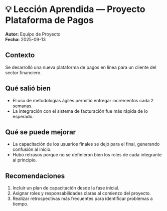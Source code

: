 # 💡 Lección Aprendida — Proyecto Plataforma de Pagos

**Autor:** Equipo de Proyecto  
**Fecha:** 2025-09-13  

## Contexto
Se desarrolló una nueva plataforma de pagos en línea para un cliente del sector financiero.  

## Qué salió bien
- El uso de metodologías ágiles permitió entregar incrementos cada 2 semanas.  
- La integración con el sistema de facturación fue más rápida de lo esperado.  

## Qué se puede mejorar
- La capacitación de los usuarios finales se dejó para el final, generando confusión al inicio.  
- Hubo retrasos porque no se definieron bien los roles de cada integrante al principio.  

## Recomendaciones
1. Incluir un plan de capacitación desde la fase inicial.  
2. Asignar roles y responsabilidades claras al comienzo del proyecto.  
3. Realizar retrospectivas más frecuentes para identificar problemas a tiempo.

